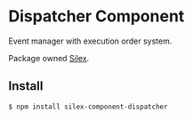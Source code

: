 Dispatcher Component
========

Event manager with execution order system.

Package owned [Silex](https://www.npmjs.com/package/silex).

Install
--------

```bash
$ npm install silex-component-dispatcher
```
